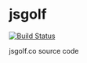 # jsgolf
[![Build Status](https://travis-ci.org/adamjc/jsgolf.svg?branch=master)](https://travis-ci.org/adamjc/jsgolf)

jsgolf.co source code
